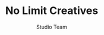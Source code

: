 ---
title: "No Limit Creatives"
description: "No Limit Creatives is a design studio that specializes in creating beautiful, functional websites and digital products. With a team of experienced designers and developers, No Limit Creatives is dedicated to delivering high-quality, customized solutions that meet your unique needs."
pubDate: 2024-10-30
author: "Studio Team"
image:
    url: "https://nlc.com/wp-content/uploads/2024/06/Open-Graph-Homepage_resultado-1.png"
    alt: "No Limit Creatives Hero"
tags: ["Recurring", "Figma", "Framer"]
category: ["Design"]
url: "https://nlc.com/"
features: []
price: "$225"
paid: false
order: 40
---